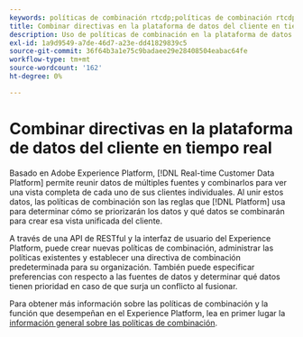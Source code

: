 ```yaml
---
keywords: políticas de combinación rtcdp;políticas de combinación rtcdp
title: Combinar directivas en la plataforma de datos del cliente en tiempo real
description: Uso de políticas de combinación en la plataforma de datos del cliente en tiempo real
exl-id: 1a9d9549-a7de-46d7-a23e-dd41829839c5
source-git-commit: 36f64b3a1e75c9badaee29e28408504eabac64fe
workflow-type: tm+mt
source-wordcount: '162'
ht-degree: 0%

---
```


# Combinar directivas en la plataforma de datos del cliente en tiempo real

Basado en Adobe Experience Platform, [!DNL Real-time Customer Data Platform] permite reunir datos de múltiples fuentes y combinarlos para ver una vista completa de cada uno de sus clientes individuales. Al unir estos datos, las políticas de combinación son las reglas que [!DNL Platform] usa para determinar cómo se priorizarán los datos y qué datos se combinarán para crear esa vista unificada del cliente.

A través de una API de RESTful y la interfaz de usuario del Experience Platform, puede crear nuevas políticas de combinación, administrar las políticas existentes y establecer una directiva de combinación predeterminada para su organización. También puede especificar preferencias con respecto a las fuentes de datos y determinar qué datos tienen prioridad en caso de que surja un conflicto al fusionar.

Para obtener más información sobre las políticas de combinación y la función que desempeñan en el Experience Platform, lea en primer lugar la [información general sobre las políticas de combinación](../../profile/merge-policies/overview.md).
